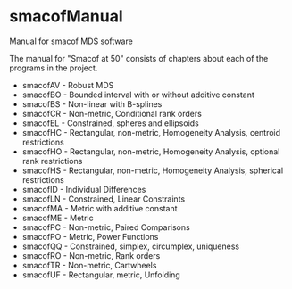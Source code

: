 # smacofManual

Manual for smacof MDS software

The manual for "Smacof at 50" consists of chapters about
each of the programs in the project.

* smacofAV - Robust MDS
* smacofBO - Bounded interval with or without additive constant
* smacofBS - Non-linear with B-splines
* smacofCR - Non-metric, Conditional rank orders
* smacofEL - Constrained, spheres and ellipsoids
* smacofHC - Rectangular, non-metric, Homogeneity Analysis, centroid restrictions
* smacofHO - Rectangular, non-metric, Homogeneity Analysis, optional rank restrictions
* smacofHS - Rectangular, non-metric, Homogeneity Analysis, spherical restrictions
* smacofID - Individual Differences
* smacofLN - Constrained, Linear Constraints
* smacofMA - Metric with additive constant
* smacofME - Metric
* smacofPC - Non-metric, Paired Comparisons
* smacofPO - Metric, Power Functions
* smacofQQ - Constrained, simplex, circumplex, uniqueness
* smacofRO - Non-metric, Rank orders
* smacofTR - Non-metric, Cartwheels
* smacofUF - Rectangular, metric, Unfolding 


